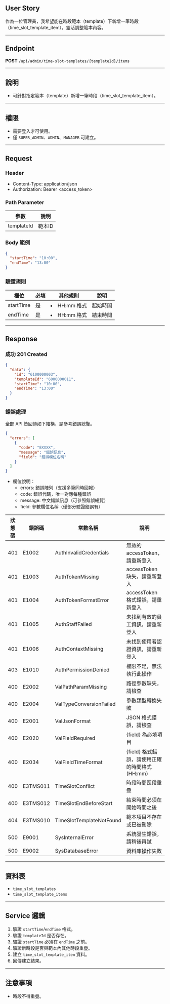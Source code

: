 ## User Story

作為一位管理員，我希望能在時段範本（template）下新增一筆時段（time_slot_template_item），靈活調整範本內容。

---

## Endpoint

**POST** `/api/admin/time-slot-templates/{templateId}/items`

---

## 說明

- 可針對指定範本（template）新增一筆時段（time_slot_template_item）。

---

## 權限

- 需要登入才可使用。
- 僅 `SUPER_ADMIN`、`ADMIN`、`MANAGER` 可建立。

---

## Request

### Header

- Content-Type: application/json
- Authorization: Bearer <access_token>

### Path Parameter

| 參數       | 說明   |
| ---------- | ------ |
| templateId | 範本ID |

### Body 範例

```json
{
  "startTime": "10:00",
  "endTime": "13:00"
}
```

### 驗證規則

| 欄位      | 必填 | 其他規則       | 說明     |
| --------- | ---- | -------------- | -------- |
| startTime | 是   | <li>HH:mm 格式 | 起始時間 |
| endTime   | 是   | <li>HH:mm 格式 | 結束時間 |

---

## Response

### 成功 201 Created

```json
{
  "data": {
    "id": "6100000003",
    "templateId": "6000000011",
    "startTime": "10:00",
    "endTime": "13:00"
  }
}
```

### 錯誤處理

全部 API 皆回傳如下結構，請參考錯誤總覽。

```json
{
  "errors": [
    {
      "code": "EXXXX",
      "message": "錯誤訊息",
      "field": "錯誤欄位名稱"
    }
  ]
}
```

- 欄位說明：
  - errors: 錯誤陣列（支援多筆同時回報）
  - code: 錯誤代碼，唯一對應每種錯誤
  - message: 中文錯誤訊息（可參照錯誤總覽）
  - field: 參數欄位名稱（僅部分驗證錯誤有）

| 狀態碼 | 錯誤碼   | 常數名稱                 | 說明                                           |
| ------ | -------- | ------------------------ | ---------------------------------------------- |
| 401    | E1002    | AuthInvalidCredentials   | 無效的 accessToken，請重新登入                 |
| 401    | E1003    | AuthTokenMissing         | accessToken 缺失，請重新登入                   |
| 401    | E1004    | AuthTokenFormatError     | accessToken 格式錯誤，請重新登入               |
| 401    | E1005    | AuthStaffFailed          | 未找到有效的員工資訊，請重新登入               |
| 401    | E1006    | AuthContextMissing       | 未找到使用者認證資訊，請重新登入               |
| 403    | E1010    | AuthPermissionDenied     | 權限不足，無法執行此操作                       |
| 400    | E2002    | ValPathParamMissing      | 路徑參數缺失，請檢查                           |
| 400    | E2004    | ValTypeConversionFailed  | 參數類型轉換失敗                               |
| 400    | E2001    | ValJsonFormat            | JSON 格式錯誤，請檢查                          |
| 400    | E2020    | ValFieldRequired         | {field} 為必填項目                             |
| 400    | E2034    | ValFieldTimeFormat       | {field} 格式錯誤，請使用正確的時間格式 (HH:mm) |
| 400    | E3TMS011 | TimeSlotConflict         | 時段時間區段重疊                               |
| 400    | E3TMS012 | TimeSlotEndBeforeStart   | 結束時間必須在開始時間之後                     |
| 404    | E3TMS010 | TimeSlotTemplateNotFound | 範本項目不存在或已被刪除                       |
| 500    | E9001    | SysInternalError         | 系統發生錯誤，請稍後再試                       |
| 500    | E9002    | SysDatabaseError         | 資料庫操作失敗                                 |

---

## 資料表

- `time_slot_templates`
- `time_slot_template_items`

---

## Service 邏輯

1. 驗證 `startTime`/`endTime` 格式。
2. 驗證 `templateId` 是否存在。
3. 驗證 `startTime` 必須在 `endTime` 之前。
4. 驗證新時段是否與範本內其他時段重疊。
5. 建立 `time_slot_template_item` 資料。
6. 回傳建立結果。

---

## 注意事項

- 時段不得重疊。
